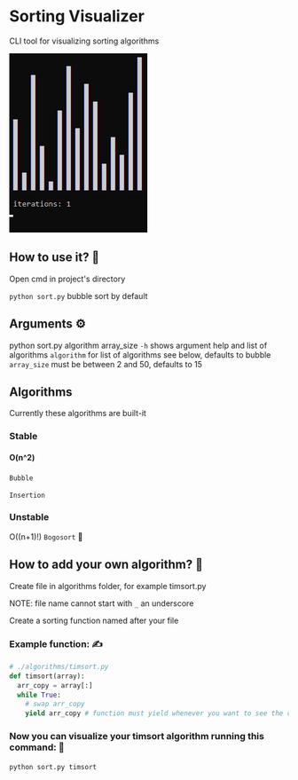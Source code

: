 # Sorting Visualizer
CLI tool for visualizing sorting algorithms

![Alt text](/example.gif?raw=true)

##  How to use it? 🤔

Open cmd in project's directory

`python sort.py` bubble sort by default

## Arguments ⚙️

python sort.py algorithm array_size
`-h` shows argument help and list of algorithms
`algorithm` for list of algorithms see below, defaults to bubble
`array_size` must be between 2 and 50, defaults to 15

## Algorithms
Currently these algorithms are built-it

### Stable

#### O(n^2)

`Bubble` 

`Insertion`

### Unstable
O((n+1)!)
`Bogosort` 💩


## How to add your own algorithm? 💪

Create file in algorithms folder, for example timsort.py

NOTE: file name cannot start with `_` an underscore

Create a sorting function named after your file

### Example function: ✍️
```py
# ./algorithms/timsort.py
def timsort(array):
  arr_copy = array[:]
  while True:
    # swap arr_copy
    yield arr_copy # function must yield whenever you want to see the change
```

### Now you can visualize your timsort algorithm running this command: 👀

`python sort.py timsort`
